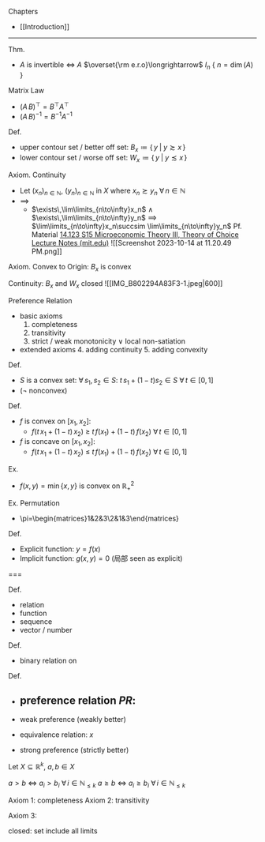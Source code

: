 
Chapters
- [[Introduction]]

---

Thm.
- $A$ is invertible $\iff$ $A$ $\overset{\rm e.r.o}\longrightarrow$ $I_{n}$   { $n={\dim(A)}$ }

Matrix Law
- $(A\,B)^\top=B^\top A^\top$
- $(A\,B)^{-1}=B^{-1}A^{-1}$

Def.
- upper contour set / better off set:  $B_x\coloneqq\{\,y\;|\;y\succsim x\,\}$
- lower contour set / worse off set:  $W_x\coloneqq\{\,y\;|\;y\precsim x\,\}$

Axiom. Continuity
- Let $(x_n)_{n\in \mathbb{N}}$, $(y_n)_{n\in\mathbb{N}}$ in $X$  where  $x_n\succsim y_n$ $\forall\,n\in\mathbb{N}$
- $\implies$
	- $\exists\,\lim\limits_{n\to\infty}x_n$ $\land$ $\exists\,\lim\limits_{n\to\infty}y_n$ $\implies$ $\lim\limits_{n\to\infty}x_n\succsim \lim\limits_{n\to\infty}y_n$
Pf. 
Material [14.123 S15 Microeconomic Theory III, Theory of Choice Lecture Notes (mit.edu)](https://ocw.mit.edu/courses/14-123-microeconomic-theory-iii-spring-2015/a03ee2dcc7d1729d563f9333b4526586_MIT14_123S15_Chap1.pdf)
![[Screenshot 2023-10-14 at 11.20.49 PM.png]]

Axiom. Convex to Origin:  $B_x$ is convex

Continuity: $B_x$ and $W_x$ closed
![[IMG_B802294A83F3-1.jpeg|600]]

Preference Relation
- basic axioms
	1. completeness
	2. transitivity
	3. strict / weak monotonicity $\lor$ local non-satiation
- extended axioms
	4. adding continuity
	5. adding convexity

Def.
- $S$ is a convex set:  $\forall\,s_1,\,s_2\in S$:  $t\,s_1+(1-t)s_2\in S$  $\forall\,t\in[0,\,1]$
- ($\neg$ nonconvex)

Def.
- $f$ is convex on $[x_1,\,x_2]$:
	- $f(t\,x_1+(1-t)\,x_2)$ $\geq$ $t\,f(x_1)+(1-t)\,f(x_2)$  $\forall\,t\in[0,\,1]$
- $f$ is concave on $[x_1,\,x_2]$:
	- $f(t\,x_1+(1-t)\,x_2)$ $\leq$ $t\,f(x_1)+(1-t)\,f(x_2)$  $\forall\,t\in[0,\,1]$

Ex.
- $f(x,y)=\min\{x,\,y\}$ is convex on $\mathbb{R}^2_+$

Ex. Permutation
- \pi=\begin{matrices}1&2&3\\2&1&3\end{matrices}

Def.
- Explicit function:  $y=f(x)$
- Implicit function:  $g(x,\,y)=0$   (局部 seen as explicit)

===

Def.
- relation
- function
- sequence
- vector / number


Def.
- binary relation on 

Def.
- preference relation $PR$:
	- 


- weak preference (weakly better)
- equivalence relation: $x$
- strong preference (strictly better)

Let $X\subseteq\mathbb{R}^k$, $a,\,b\in X$

$a>b$  $\iff$  $a_i> b_i$  $\forall\,i\in\mathbb{N}_{\leq k}$
$a\geq b$  $\iff$  $a_i\geq b_i$  $\forall\,i\in\mathbb{N}_{\leq k}$




Axiom 1: completeness
Axiom 2: transitivity

Axiom 3:


closed:  set include all limits